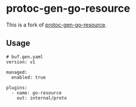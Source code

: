 # protoc-gen-go-resource

This is a fork of [protoc-gen-go-resource](ucarion/protoc-gen-go-resource).

## Usage

```
# buf.gen.yaml
version: v1

managed:
  enabled: true

plugins:
  - name: go-resource
    out: internal/proto
```
